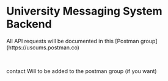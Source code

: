 # University Messaging System Backend
<p>All API requests will be documented in this [Postman group](https://uscums.postman.co) </p>
</br>
<p>contact Will to be added to the postman group (if you want)</p>

